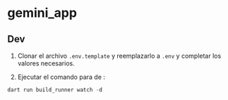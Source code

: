 # gemini_app


## Dev

1. Clonar el archivo `.env.template` y reemplazarlo a `.env` y completar  los valores necesarios. 

2. Ejecutar el comando para de :
```Dart
dart run build_runner watch -d

```




